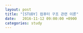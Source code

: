 ```yaml
---
layout: post
title: "[STUDY] 컴퓨터 구조 관련 이론"
date:   2016-11-12 09:00:00 +0900
categories: study
---
```


## 